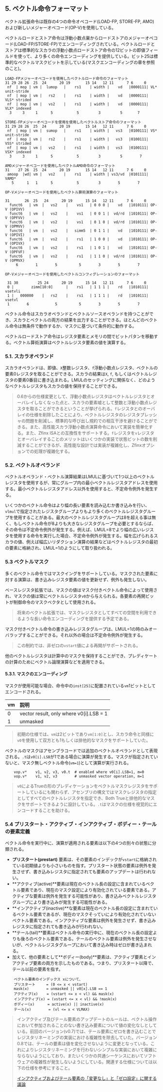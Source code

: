 ## 5. ベクトル命令フォーマット

ベクトル拡張命令は既存の4つの命令オペコード(LOAD-FP, STORE-FP, AMO)および新しいメジャーオペコード(OP-V)を使用している。

ベクトルロードとストア命令は浮動小数点巣からロードストアのメジャーオペコード(LOAD-FP/STORE-FP)でエンコーディングされている。ベクトルロードとストアは標準的なスカラの浮動小数点ロードストア命令の12ビットの即値フィールドを使って、より多くの命令エンコーディングを提供している。ビット25は標準的なベクトルマスクビットを示している(マスクエンコーディングの章を参照のこと)。

```
LOAD-FPメジャーオペコードを使用したベクトルロード命令のフォーマット
31 29 28 26  25  24      20 19       15 14   12 11      7 6     0
 nf  | mop | vm |  lumop   |    rs1    | width |    vd   |0000111| VL*  unit-stride
 nf  | mop | vm |   rs2    |    rs1    | width |    vd   |0000111| VLS* strided
 nf  | mop | vm |   vs2    |    rs1    | width |    vd   |0000111| VLX* indexed
  3     3     1      5           5         3         5       7

STORE-FPメジャーオペコードを使用を使用したベクトルストア命令のフォーマット
31 29 28 26  25  24      20 19       15 14   12 11      7 6     0
 nf  | mop | vm |  sumop   |    rs1    | width |   vs3   |0100111| VS*  unit-stride
 nf  | mop | vm |   rs2    |    rs1    | width |   vs3   |0100111| VSS* strided
 nf  | mop | vm |   vs2    |    rs1    | width |   vs3   |0100111| VSX* indexed
  3     3     1      5           5         3         5        7
```

```
AMOメジャーオペコードを使用したベクトルAMO命令のフォーマット
31    27 26  25  24      20 19       15 14   12 11      7 6     0
 amoop  |wd| vm |   vs2    |    rs1    | width | vs3/vd  |0101111| VAMO*
   5      1   1      5           5         3        5        7
```

```
OP-Vメジャーオペコードを使用したベクトル算術演算のフォーマット

31       26  25   24      20 19      15 14   12 11      7 6     0
  funct6   | vm  |   vs2    |    vs1   | 0 0 0 |    vd   |1010111| OP-V (OPIVV)
  funct6   | vm  |   vs2    |    vs1   | 0 0 1 |  vd/rd  |1010111| OP-V (OPFVV)
  funct6   | vm  |   vs2    |    vs1   | 0 1 0 |  vd/rd  |1010111| OP-V (OPMVV)
  funct6   | vm  |   vs2    |   simm5  | 0 1 1 |    vd   |1010111| OP-V (OPIVI)
  funct6   | vm  |   vs2    |    rs1   | 1 0 0 |    vd   |1010111| OP-V (OPIVX)
  funct6   | vm  |   vs2    |    rs1   | 1 0 1 |    vd   |1010111| OP-V (OPFVF)
  funct6   | vm  |   vs2    |    rs1   | 1 1 0 |  vd/rd  |1010111| OP-V (OPMVX)
     6        1        5          5        3        5        7
```

```
OP-Vメジャーオペコードを使用したベクトルコンフィグレーションのフォーマット

 31 30         25 24      20 19      15 14   12 11      7 6     0
 0 |        zimm[10:0]      |    rs1   | 1 1 1 |    rd   |1010111| vsetvli
 1 |   000000    |   rs2    |    rs1   | 1 1 1 |    rd   |1010111| vsetvl
 1        6            5          5        3        5        7
```

ベクトル命令はスカラオペランドとベクトルソースオペランドを持つことができ、スカラとベクトルの両方の結果を出力することができる。ほとんどのベクトル命令は無条件で動作するか、マスクに基づいて条件的に動作する。

ベクトルロードストア命令はレジスタ要素とメモリの間でビットパタンを移動する。ベクトル算術演算はベクトルレジスタ要素の値を演算する。

### 5.1. スカラオペランド

スカラオペランドは、即値、`X`整数レジスタ、`f`浮動小数点レジスタ、ベクトルの要素0レジスタを取ることができる。スカラの結果は`X`, `f`, もしくはベクトルレジスタの要素0番目に書き込まれる。LMULのセッティングに関係なく、どのようなベクトルレジスタもスカラの値を保持することができる。

> 0.6からの仕様変更として、浮動小数点レジスタはベクトルレジスタとオーバレイしなくなった点と、スカラの要素嘘として整数と浮動小数点レジスタを取ることができるということが挙げられる。`f`レジスタとのオーバレイの仕様を削除したことにより、ベクトルレジスタのレジスタプレッシャの問題を削減し、標準的な呼び出し規約での相互干渉を避けることができる。また、高性能スカラ浮動小数点演算命令において実装を簡単化する。また、Zfinx ISAとの互換性をサポートする。`f`レジスタを`v`レジスタとオーバレイすることのメリットはいくつかの実装で状態ビットの数を削減することができるが、高性能な設計では実装が複雑化し、Zfinxオプションでの処理が複雑化する。

### 5.2. ベクトルオペランド

ベクトルオペランド・ベクトル演算結果はLMULに基づいて1つ以上のベクトルレジスタを使用するが、常にグループ内の最小ベクトルレジスタアドレスを使用する。最小ベクトルレジスタアドレス以外を使用すると、不定命令例外を発生する。

いくつかのベクトル命令はより幅の長い要素を読み込むか書き込みを行い、`vlmul`で指定されたレジスタグループよりもより多くのベクトルレジスタグループを使用することがある。最大のベクトルレジスタグループは8を超える事は無く、もしベクトル命令が8よりも大きなレジスタグループを必要とするならば、その命令は不定命令例外が発生する。例えば、LMUL=8でより幅の広いレジスタを使用する命令を実行した場合、不定命令例外が発生する。幅を広げられるスカラの値、例えば幅広いリダクション演算の結果などはベクトルレジスタの最初の要素に格納され、LMUL=1のようにして取り扱われる。

### 5.3 ベクトルマスク

多くのベクトル命令ではマスクイングをサポートしている。マスクされた要素に対する演算は、書き込みレジスタ要素の値を更新せず、例外も発生しない。

ベースレジスタ拡張では、マスクの値はマスク付きベクトル命令によって使用され、マスクの値は常にベクトルレジスタ`v0`から与えられる。各要素の再開ビットが制御命令のマスクベクタとして使用される。

> 将来のベクトル拡張では、マスクレジスタとしてすべての空間を利用できるような長い命令エンコーディングを提供する予定である。

マスク付きベクトル命令の書き込みレジスタグループは、LMUL=1の時のみオーバラップすることができる。それ以外の場合は不定命令例外が発生する。

> この制約では、非ゼロの`vstart`値による再開がサポートされる。

他のベクトルレジスタは計算中のマスクを保持することができ、プレディケートの計算のためにベクトル論理演算などを適用できる。

#### 5.3.1. マスクのエンコーディング

マスクが使用可能な場合、命令中の`inst[25]`に配置されている`vm`1ビットとしてエンコードされる。

| vm   | 説明                                    |
| :--- | :-------------------------------------- |
| 0    | vector result, only where v0[i].LSB = 1 |
| 1    | unmasked                                |

> 初期の仕様では、`vm`は2ビットであり`vm[1:0]`とし、スカラ命令と同様に`v0`を使用して双方とも1もしくは排他的なマスクをサポートしていた。

ベクトルのマスクはアセンブラコードでは追加のベクトルオペランドとして表現される。`.t`は`v0[i].LSB`が1である場合に演算が発生する。マスクが指定されていないと、マスク無しベクトル命令(`vm=1`)として演算が実行される。

```
    vop.v*    v1, v2, v3, v0.t  # enabled where v0[i].LSB=1, m=0
    vop.v*    v1, v2, v3        # unmasked vector operation, m=1
```

> `v0`によるTrueの形のプレディケーションをベクトルマスクレジスタをサポートしているにも関わらず、アセンブリの構文ではマスクレジスタの指定としてすべてのベクトルレジスタを指定でき、Both Trueと排他的なマスクをサポートできるように設計している。`.t`はマスクの仕様を視覚的にエンコードすることを助ける。

### 5.4 プリスタート・アクティブ・インアクティブ・ボディー・テールの要素定義

ベクトル命令を実行中に、演算が適用される要素は以下の4つの別々の状態に分類される。

- **プリスタート(prestart)** 要素は、その要素のインデックが`vstart`に格納されている初期値よりも小さいものを指す。プリスタート状態の要素は例外を発生させず、書き込みレジスタに指定されても要素のアップデートは行われない。
- **アクティブ(active)**要素は現在のベクトル長の設定に含まれているベクトル要素であり、現在のマスク設定により有効化されている要素である。アクティブな要素は例外を発生する可能性があり、書き込みベクトルレジスタグループにより書き込みが発生する可能性がある。
- **インアクティブ(inactive)**な要素は現在のベクトル長の設定に含まれているベクトル要素であるが、現在のマスクそっていにより有効化されていないベクトル要素である。インアクティブな要素は例外を発生させず、書き込みレジスタに指定されても書き込みが行われない。
- **テール(tail)**要素はベクトル命令の実行中に、現在のベクトル長の設定よりも後ろのベクトル要素である。テールのベクトル要素は例外を発生させないが、ベクトルレジスタグループにおいて書き込み時はゼロが書き込まれる。
- 加えて、他の要素として**ボディー(body)**要素は、アクティブ要素とインアクティブ要素の両方を示したものである。つまり、プリスタート以降で、テール以前の要素を指す。  

```
    ベクトル要素のインデックス xについて、
    プリスタート     = (0 <= x < vstart)
    mask(x)        = unmasked || v0[x].LSB == 1
    アクティブ(x)    = (vstart <= x < vl) && mask(x)
    インアクティブ(x) = (vstart <= x < vl) && !mask(x)
    ボディー(x)      = active(x) || inactive(x)
    テール(x)        = (vl <= x < VLMAX)
```

> インアクティブ及びテール要素のアップデートのルールは、ベクトル操作において参加されることのない書き込み要素について値の変化なしとしている。前回のバージョン(v0.7)では、テール要素にゼロを書き込むことでレジスタリネーミングの実装における複雑性を除去していた。バージョン0.8では、テールの要素は値を変化させないように変更となっている。これによりレジスタリネーミングを行わないシンプルな実装において複雑にならないようにしており、またいくつかの共通シーケンスにおいてソフトウェアの複雑性が発生しないようにしている。関連する仕様については以下の仕様を参考にすること。
>
> [インアクティブおよびテール要素の「変更なし」と「ゼロ設定」に関する議論](v-undisturbed-versus-zeroing)


